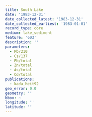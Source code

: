 ```yaml
---
title: South Lake
date: '1983-12-31'
date_collected_latest: '1983-12-31'
date_collected_earliest: '1983-01-01'
record_type: core
medium: lake_sediment
feature: '603'
description: ''
parameters:
  - Pb/210
  - Cs/137
  - Pb/total
  - Zn/total
  - As/total
  - Cd/total
publications:
  - kada_heit92
geo_error: 0.0
geometry: ''
bbox: ~
longitude: ''
latitude: ''
---
```

